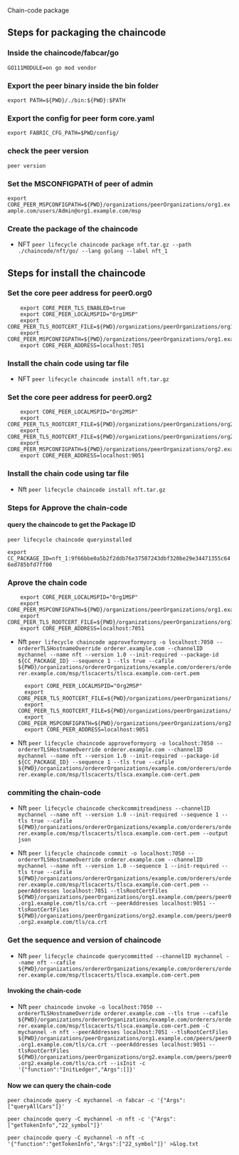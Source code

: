 Chain-code package


## Steps for packaging the chaincode

### Inside the chaincode/fabcar/go

`GO111MODULE=on go mod vendor`

### Export the peer binary inside the bin folder

`export PATH=${PWD}/./bin:${PWD}:$PATH`


### Export the config for peer form core.yaml

`export FABRIC_CFG_PATH=$PWD/config/`

### check the peer version
`peer version`


### Set the MSCONFIGPATH of peer of admin

`export CORE_PEER_MSPCONFIGPATH=${PWD}/organizations/peerOrganizations/org1.example.com/users/Admin@org1.example.com/msp`

### Create the package of the chaincode


* NFT
`peer lifecycle chaincode package nft.tar.gz --path ./chaincode/nft/go/ --lang golang --label nft_1`



## Steps for install the chaincode

### Set the core peer address for peer0.org0

        export CORE_PEER_TLS_ENABLED=true
        export CORE_PEER_LOCALMSPID="Org1MSP"
        export CORE_PEER_TLS_ROOTCERT_FILE=${PWD}/organizations/peerOrganizations/org1.example.com/peers/peer0.org1.example.com/tls/ca.crt
        export CORE_PEER_MSPCONFIGPATH=${PWD}/organizations/peerOrganizations/org1.example.com/users/Admin@org1.example.com/msp
        export CORE_PEER_ADDRESS=localhost:7051

### Install the chain code using tar file



 * NFT
 `peer lifecycle chaincode install nft.tar.gz`



 ### Set the core peer address for peer0.org2

        export CORE_PEER_LOCALMSPID="Org2MSP"
        export CORE_PEER_TLS_ROOTCERT_FILE=${PWD}/organizations/peerOrganizations/org2.example.com/peers/peer0.org2.example.com/tls/ca.crt
        export CORE_PEER_TLS_ROOTCERT_FILE=${PWD}/organizations/peerOrganizations/org2.example.com/peers/peer0.org2.example.com/tls/ca.crt
        export CORE_PEER_MSPCONFIGPATH=${PWD}/organizations/peerOrganizations/org2.example.com/users/Admin@org2.example.com/msp
        export CORE_PEER_ADDRESS=localhost:9051

### Install the chain code using tar file



* Nft
 `peer lifecycle chaincode install nft.tar.gz`


### Steps for Approve the chain-code

#### query the chaincode to get the Package ID

`peer lifecycle chaincode queryinstalled`

`export CC_PACKAGE_ID=nft_1:9f66bbe0a5b2f2ddb76e37507243dbf320be29e34471355c646ed785bfd7ff00`

### Aprove the chain code

        export CORE_PEER_LOCALMSPID="Org1MSP"
        export CORE_PEER_MSPCONFIGPATH=${PWD}/organizations/peerOrganizations/org1.example.com/users/Admin@org1.example.com/msp
        export CORE_PEER_TLS_ROOTCERT_FILE=${PWD}/organizations/peerOrganizations/org1.example.com/peers/peer0.org1.example.com/tls/ca.crt
        export CORE_PEER_ADDRESS=localhost:7051



* Nft
`peer lifecycle chaincode approveformyorg -o localhost:7050 --ordererTLSHostnameOverride orderer.example.com --channelID mychannel --name nft --version 1.0 --init-required --package-id ${CC_PACKAGE_ID} --sequence 1 --tls true --cafile ${PWD}/organizations/ordererOrganizations/example.com/orderers/orderer.example.com/msp/tlscacerts/tlsca.example.com-cert.pem`

        export CORE_PEER_LOCALMSPID="Org2MSP"
        export CORE_PEER_TLS_ROOTCERT_FILE=${PWD}/organizations/peerOrganizations/org2.example.com/peers/peer0.org2.example.com/tls/ca.crt
        export CORE_PEER_TLS_ROOTCERT_FILE=${PWD}/organizations/peerOrganizations/org2.example.com/peers/peer0.org2.example.com/tls/ca.crt
        export CORE_PEER_MSPCONFIGPATH=${PWD}/organizations/peerOrganizations/org2.example.com/users/Admin@org2.example.com/msp
        export CORE_PEER_ADDRESS=localhost:9051



* Nft
`peer lifecycle chaincode approveformyorg -o localhost:7050 --ordererTLSHostnameOverride orderer.example.com --channelID mychannel --name nft --version 1.0 --init-required --package-id ${CC_PACKAGE_ID} --sequence 1 --tls true --cafile ${PWD}/organizations/ordererOrganizations/example.com/orderers/orderer.example.com/msp/tlscacerts/tlsca.example.com-cert.pem`




### commiting the chain-code



* Nft
`peer lifecycle chaincode checkcommitreadiness --channelID mychannel --name nft --version 1.0 --init-required --sequence 1 --tls true --cafile ${PWD}/organizations/ordererOrganizations/example.com/orderers/orderer.example.com/msp/tlscacerts/tlsca.example.com-cert.pem --output json`




* Nft
`peer lifecycle chaincode commit -o localhost:7050 --ordererTLSHostnameOverride orderer.example.com --channelID mychannel --name nft --version 1.0 --sequence 1 --init-required --tls true --cafile ${PWD}/organizations/ordererOrganizations/example.com/orderers/orderer.example.com/msp/tlscacerts/tlsca.example.com-cert.pem --peerAddresses localhost:7051 --tlsRootCertFiles ${PWD}/organizations/peerOrganizations/org1.example.com/peers/peer0.org1.example.com/tls/ca.crt --peerAddresses localhost:9051 --tlsRootCertFiles ${PWD}/organizations/peerOrganizations/org2.example.com/peers/peer0.org2.example.com/tls/ca.crt`



### Get the sequence and version of chaincode



* Nft
`peer lifecycle chaincode querycommitted --channelID mychannel --name nft --cafile ${PWD}/organizations/ordererOrganizations/example.com/orderers/orderer.example.com/msp/tlscacerts/tlsca.example.com-cert.pem`


#### Invoking the chain-code

* Nft
`peer chaincode invoke -o localhost:7050 --ordererTLSHostnameOverride orderer.example.com --tls true --cafile ${PWD}/organizations/ordererOrganizations/example.com/orderers/orderer.example.com/msp/tlscacerts/tlsca.example.com-cert.pem -C mychannel -n nft --peerAddresses localhost:7051 --tlsRootCertFiles ${PWD}/organizations/peerOrganizations/org1.example.com/peers/peer0.org1.example.com/tls/ca.crt --peerAddresses localhost:9051 --tlsRootCertFiles ${PWD}/organizations/peerOrganizations/org2.example.com/peers/peer0.org2.example.com/tls/ca.crt --isInit -c '{"function":"InitLedger","Args":[]}'`

#### Now we can query the chain-code

`peer chaincode query -C mychannel -n fabcar -c '{"Args":["queryAllCars"]}'`

`peer chaincode query -C mychannel -n nft -c '{"Args":["getTokenInfo","22_symbol"]}'`

`peer chaincode query -C mychannel -n nft -c '{"function":"getTokenInfo","Args":["22_symbol"]}' >&log.txt`

